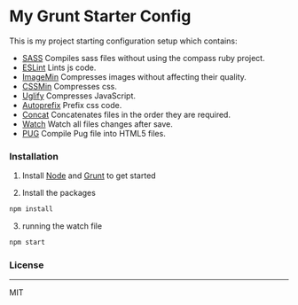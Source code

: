 # My Grunt Starter Config

This is my project starting configuration setup which contains: 

  - [SASS](https://github.com/sindresorhus/grunt-sass) Compiles sass files without using the compass ruby project.
  - [ESLint](https://github.com/sindresorhus/grunt-eslint) Lints js code.
  - [ImageMin](https://github.com/gruntjs/grunt-contrib-imagemin) Compresses images without affecting their quality.
  - [CSSMin](https://github.com/gruntjs/grunt-contrib-cssmin) Compresses css.
  - [Uglify](https://github.com/gruntjs/grunt-contrib-uglify) Compresses JavaScript.
  - [Autoprefix](https://github.com/less/less-plugin-autoprefix) Prefix css code.
  - [Concat](https://github.com/gruntjs/grunt-contrib-concat) Concatenates files in the order they are required.
  - [Watch](https://github.com/gruntjs/grunt-contrib-watch) Watch all files changes after save.
  - [PUG](https://github.com/gruntjs/grunt-contrib-pug) Compile Pug file into HTML5 files.

### Installation

1. Install [Node](https://nodejs.org/) and  [Grunt](http://gruntjs.com/getting-started) to get started

2. Install the packages
```sh
npm install
```

3. running the watch file
```sh
npm start
```

### License
----

MIT
